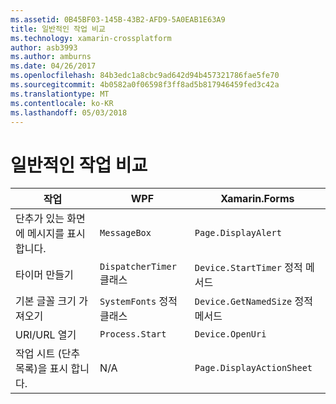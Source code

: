 ```yaml
---
ms.assetid: 0B45BF03-145B-43B2-AFD9-5A0EAB1E63A9
title: 일반적인 작업 비교
ms.technology: xamarin-crossplatform
author: asb3993
ms.author: amburns
ms.date: 04/26/2017
ms.openlocfilehash: 84b3edc1a8cbc9ad642d94b457321786fae5fe70
ms.sourcegitcommit: 4b0582a0f06598f3ff8ad5b817946459fed3c42a
ms.translationtype: MT
ms.contentlocale: ko-KR
ms.lasthandoff: 05/03/2018
---
```

# <a name="common-tasks-comparison"></a>일반적인 작업 비교

| 작업 | WPF | Xamarin.Forms |
|--- |--- |--- |
|단추가 있는 화면에 메시지를 표시 합니다.|`MessageBox`|`Page.DisplayAlert`|
|타이머 만들기|`DispatcherTimer` 클래스|`Device.StartTimer` 정적 메서드|
|기본 글꼴 크기 가져오기|`SystemFonts` 정적 클래스|`Device.GetNamedSize` 정적 메서드|
|URI/URL 열기|`Process.Start`|`Device.OpenUri`|
|작업 시트 (단추 목록)을 표시 합니다.|N/A|`Page.DisplayActionSheet`|
